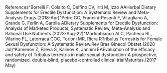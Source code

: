 References^Borrelli F, Colalto C, Delfino DV, Iriti M, Izzo AAHerbal Dietary Supplements for Erectile Dysfunction: A Systematic Review and Meta-Analysis.Drugs.(2018-Apr)^Petre GC, Francini-Pesenti F, Vitagliano A, Grande G, Ferlin A, Garolla ADietary Supplements for Erectile Dysfunction: Analysis of Marketed Products, Systematic Review, Meta-Analysis and Rational Use.Nutrients.(2023-Aug-22)^Martimbianco ALC, Pacheco RL, Vilarino FL, Latorraca COC, Torloni MR, Riera RTribulus Terrestris for Female Sexual Dysfunction: A Systematic Review.Rev Bras Ginecol Obstet.(2020 Jul)^Kamenov Z, Fileva S, Kalinov K, Jannini EAEvaluation of the efficacy and safety of Tribulus terrestris in male sexual dysfunction-A prospective, randomized, double-blind, placebo-controlled clinical trialMaturitas.(2017 May)